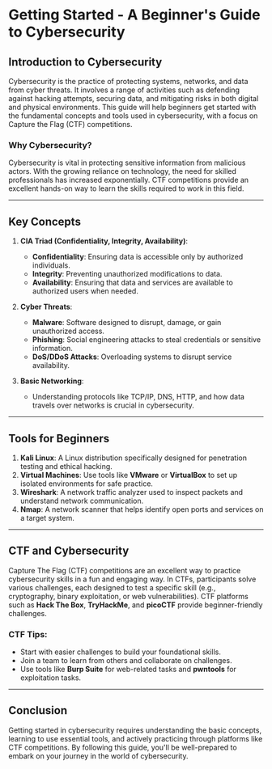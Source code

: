 
# Getting Started - A Beginner's Guide to Cybersecurity

## Introduction to Cybersecurity

Cybersecurity is the practice of protecting systems, networks, and data from cyber threats. It involves a range of activities such as defending against hacking attempts, securing data, and mitigating risks in both digital and physical environments. This guide will help beginners get started with the fundamental concepts and tools used in cybersecurity, with a focus on Capture the Flag (CTF) competitions.

### Why Cybersecurity?

Cybersecurity is vital in protecting sensitive information from malicious actors. With the growing reliance on technology, the need for skilled professionals has increased exponentially. CTF competitions provide an excellent hands-on way to learn the skills required to work in this field.

---

## Key Concepts

1. **CIA Triad (Confidentiality, Integrity, Availability)**:
   - **Confidentiality**: Ensuring data is accessible only by authorized individuals.
   - **Integrity**: Preventing unauthorized modifications to data.
   - **Availability**: Ensuring that data and services are available to authorized users when needed.

2. **Cyber Threats**:
   - **Malware**: Software designed to disrupt, damage, or gain unauthorized access.
   - **Phishing**: Social engineering attacks to steal credentials or sensitive information.
   - **DoS/DDoS Attacks**: Overloading systems to disrupt service availability.

3. **Basic Networking**:
   - Understanding protocols like TCP/IP, DNS, HTTP, and how data travels over networks is crucial in cybersecurity.

---

## Tools for Beginners

1. **Kali Linux**: A Linux distribution specifically designed for penetration testing and ethical hacking.
2. **Virtual Machines**: Use tools like **VMware** or **VirtualBox** to set up isolated environments for safe practice.
3. **Wireshark**: A network traffic analyzer used to inspect packets and understand network communication.
4. **Nmap**: A network scanner that helps identify open ports and services on a target system.

---

## CTF and Cybersecurity

Capture The Flag (CTF) competitions are an excellent way to practice cybersecurity skills in a fun and engaging way. In CTFs, participants solve various challenges, each designed to test a specific skill (e.g., cryptography, binary exploitation, or web vulnerabilities). CTF platforms such as **Hack The Box**, **TryHackMe**, and **picoCTF** provide beginner-friendly challenges.

### CTF Tips:
- Start with easier challenges to build your foundational skills.
- Join a team to learn from others and collaborate on challenges.
- Use tools like **Burp Suite** for web-related tasks and **pwntools** for exploitation tasks.

---

## Conclusion

Getting started in cybersecurity requires understanding the basic concepts, learning to use essential tools, and actively practicing through platforms like CTF competitions. By following this guide, you'll be well-prepared to embark on your journey in the world of cybersecurity.
